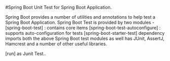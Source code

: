 #Spring Boot Unit Test for Spring Boot Application.

Spring Boot provides a number of utilities and annotations to help test a Spring Boot Application.
Spring Boot Test is provided by two modules -
[spring-boot-test] : contains core items
[spring-boot-test-autoconfigure] : supports auto-configuration for tests
[spring-boot-starter-test] dependency imports both the above Spring Boot test modules as well has JUnit, AssertJ, Hamcrest and a number of other useful libraries. 

[run] as Junit Test..